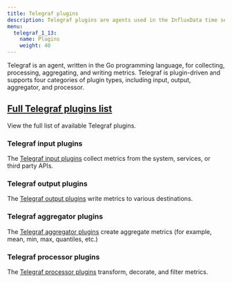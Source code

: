 ```yaml
---
title: Telegraf plugins
description: Telegraf plugins are agents used in the InfluxData time series platform for collecting, processing, aggregating, and writing metrics from time series data on the InfluxDB time series database and other popular databases and applications.
menu:
  telegraf_1_13:
    name: Plugins
    weight: 40
---
```


Telegraf is an agent, written in the Go programming language, for collecting, processing, aggregating, and writing metrics. Telegraf is plugin-driven and supports four categories of plugin types, including input, output, aggregator, and processor.

## [Full Telegraf plugins list](/telegraf/v1.13/plugins/plugin-list/)
View the full list of available Telegraf plugins.

### Telegraf input plugins
The [Telegraf input plugins](/telegraf/v1.13/plugins/inputs/) collect metrics from the system, services, or third party APIs.

### Telegraf output plugins
The [Telegraf output plugins](/telegraf/v1.13/plugins/outputs/) write metrics to various destinations.

### Telegraf aggregator plugins
The [Telegraf aggregator plugins](/telegraf/v1.13/plugins/aggregators/) create aggregate metrics (for example, mean, min, max, quantiles, etc.)

### Telegraf processor plugins
The [Telegraf processor plugins](/telegraf/v1.13/plugins/processors/) transform, decorate, and filter metrics.
